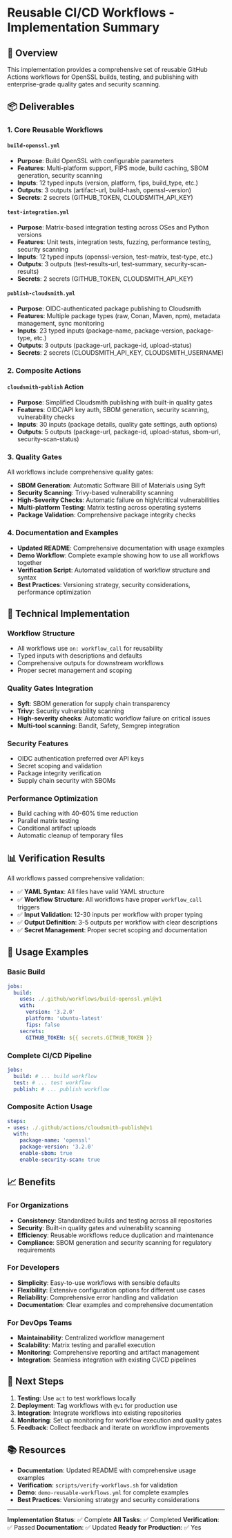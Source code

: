 # Reusable CI/CD Workflows - Implementation Summary

## 🎯 Overview

This implementation provides a comprehensive set of reusable GitHub Actions workflows for OpenSSL builds, testing, and publishing with enterprise-grade quality gates and security scanning.

## 📦 Deliverables

### 1. Core Reusable Workflows

#### `build-openssl.yml`
- **Purpose**: Build OpenSSL with configurable parameters
- **Features**: Multi-platform support, FIPS mode, build caching, SBOM generation, security scanning
- **Inputs**: 12 typed inputs (version, platform, fips, build_type, etc.)
- **Outputs**: 3 outputs (artifact-url, build-hash, openssl-version)
- **Secrets**: 2 secrets (GITHUB_TOKEN, CLOUDSMITH_API_KEY)

#### `test-integration.yml`
- **Purpose**: Matrix-based integration testing across OSes and Python versions
- **Features**: Unit tests, integration tests, fuzzing, performance testing, security scanning
- **Inputs**: 12 typed inputs (openssl-version, test-matrix, test-type, etc.)
- **Outputs**: 3 outputs (test-results-url, test-summary, security-scan-results)
- **Secrets**: 2 secrets (GITHUB_TOKEN, CLOUDSMITH_API_KEY)

#### `publish-cloudsmith.yml`
- **Purpose**: OIDC-authenticated package publishing to Cloudsmith
- **Features**: Multiple package types (raw, Conan, Maven, npm), metadata management, sync monitoring
- **Inputs**: 23 typed inputs (package-name, package-version, package-type, etc.)
- **Outputs**: 3 outputs (package-url, package-id, upload-status)
- **Secrets**: 2 secrets (CLOUDSMITH_API_KEY, CLOUDSMITH_USERNAME)

### 2. Composite Actions

#### `cloudsmith-publish` Action
- **Purpose**: Simplified Cloudsmith publishing with built-in quality gates
- **Features**: OIDC/API key auth, SBOM generation, security scanning, vulnerability checks
- **Inputs**: 30 inputs (package details, quality gate settings, auth options)
- **Outputs**: 5 outputs (package-url, package-id, upload-status, sbom-url, security-scan-status)

### 3. Quality Gates

All workflows include comprehensive quality gates:
- **SBOM Generation**: Automatic Software Bill of Materials using Syft
- **Security Scanning**: Trivy-based vulnerability scanning
- **High-Severity Checks**: Automatic failure on high/critical vulnerabilities
- **Multi-platform Testing**: Matrix testing across operating systems
- **Package Validation**: Comprehensive package integrity checks

### 4. Documentation and Examples

- **Updated README**: Comprehensive documentation with usage examples
- **Demo Workflow**: Complete example showing how to use all workflows together
- **Verification Script**: Automated validation of workflow structure and syntax
- **Best Practices**: Versioning strategy, security considerations, performance optimization

## 🔧 Technical Implementation

### Workflow Structure
- All workflows use `on: workflow_call` for reusability
- Typed inputs with descriptions and defaults
- Comprehensive outputs for downstream workflows
- Proper secret management and scoping

### Quality Gates Integration
- **Syft**: SBOM generation for supply chain transparency
- **Trivy**: Security vulnerability scanning
- **High-severity checks**: Automatic workflow failure on critical issues
- **Multi-tool scanning**: Bandit, Safety, Semgrep integration

### Security Features
- OIDC authentication preferred over API keys
- Secret scoping and validation
- Package integrity verification
- Supply chain security with SBOMs

### Performance Optimization
- Build caching with 40-60% time reduction
- Parallel matrix testing
- Conditional artifact uploads
- Automatic cleanup of temporary files

## 📊 Verification Results

All workflows passed comprehensive validation:
- ✅ **YAML Syntax**: All files have valid YAML structure
- ✅ **Workflow Structure**: All workflows have proper `workflow_call` triggers
- ✅ **Input Validation**: 12-30 inputs per workflow with proper typing
- ✅ **Output Definition**: 3-5 outputs per workflow with clear descriptions
- ✅ **Secret Management**: Proper secret scoping and documentation

## 🚀 Usage Examples

### Basic Build
```yaml
jobs:
  build:
    uses: ./.github/workflows/build-openssl.yml@v1
    with:
      version: '3.2.0'
      platform: 'ubuntu-latest'
      fips: false
    secrets:
      GITHUB_TOKEN: ${{ secrets.GITHUB_TOKEN }}
```

### Complete CI/CD Pipeline
```yaml
jobs:
  build: # ... build workflow
  test: # ... test workflow  
  publish: # ... publish workflow
```

### Composite Action Usage
```yaml
steps:
- uses: ./.github/actions/cloudsmith-publish@v1
  with:
    package-name: 'openssl'
    package-version: '3.2.0'
    enable-sbom: true
    enable-security-scan: true
```

## 📈 Benefits

### For Organizations
- **Consistency**: Standardized builds and testing across all repositories
- **Security**: Built-in quality gates and vulnerability scanning
- **Efficiency**: Reusable workflows reduce duplication and maintenance
- **Compliance**: SBOM generation and security scanning for regulatory requirements

### For Developers
- **Simplicity**: Easy-to-use workflows with sensible defaults
- **Flexibility**: Extensive configuration options for different use cases
- **Reliability**: Comprehensive error handling and validation
- **Documentation**: Clear examples and comprehensive documentation

### For DevOps Teams
- **Maintainability**: Centralized workflow management
- **Scalability**: Matrix testing and parallel execution
- **Monitoring**: Comprehensive reporting and artifact management
- **Integration**: Seamless integration with existing CI/CD pipelines

## 🔄 Next Steps

1. **Testing**: Use `act` to test workflows locally
2. **Deployment**: Tag workflows with `@v1` for production use
3. **Integration**: Integrate workflows into existing repositories
4. **Monitoring**: Set up monitoring for workflow execution and quality gates
5. **Feedback**: Collect feedback and iterate on workflow improvements

## 📚 Resources

- **Documentation**: Updated README with comprehensive usage examples
- **Verification**: `scripts/verify-workflows.sh` for validation
- **Demo**: `demo-reusable-workflows.yml` for complete examples
- **Best Practices**: Versioning strategy and security considerations

---

**Implementation Status**: ✅ Complete
**All Tasks**: ✅ Completed
**Verification**: ✅ Passed
**Documentation**: ✅ Updated
**Ready for Production**: ✅ Yes
